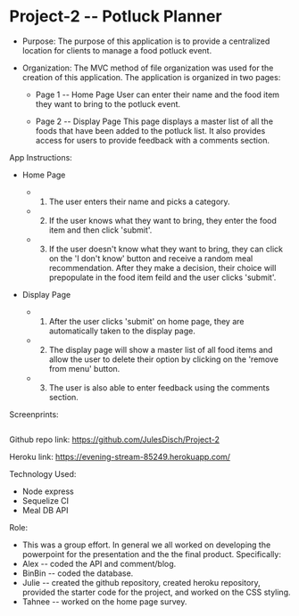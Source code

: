 # Project-2 -- Potluck Planner

* Purpose:
  The purpose of this application is to provide a centralized location for clients to manage a food potluck event.  

* Organization:
  The MVC method of file organization was used for the creation of this application. The application is organized in two pages:
  * Page 1 -- Home Page
    User can enter their name and the food item they want to bring to the potluck event.

  * Page 2 -- Display Page
    This page displays a master list of all the foods that have been added to the potluck list. It also provides access for users to provide feedback with a comments section.

App Instructions:
* Home Page
    * 1. The user enters their name and picks a category.
    * 2. If the user knows what they want to bring, they enter the food item and then click 'submit'.
    * 3. If the user doesn't know what they want to bring, they can click on the 'I don't know' button and receive a random meal recommendation.  After they make a decision, their choice will prepopulate in the food item feild and the user clicks 'submit'.

*  Display Page
    * 1. After the user clicks 'submit' on home page, they are automatically taken to the display page.
    * 2. The display page will show a master list of all food items and allow the user to delete their option by clicking on the 'remove from menu' button.
    * 3. The user is also able to enter feedback using the comments section.

Screenprints:
<p><img src=""/></p>

Github repo link:
https://github.com/JulesDisch/Project-2

Heroku link:
https://evening-stream-85249.herokuapp.com/


Technology Used:
* Node express
* Sequelize CI
* Meal DB API

Role:
* This was a group effort.  In general we all worked on developing the powerpoint for the presentation and the the final product.  Specifically:
*   Alex -- coded the API and comment/blog.
*   BinBin -- coded the database.
*   Julie -- created the github repository, created heroku repository, provided the starter code for the project, and worked on the CSS styling.
*   Tahnee -- worked on the home page survey.

